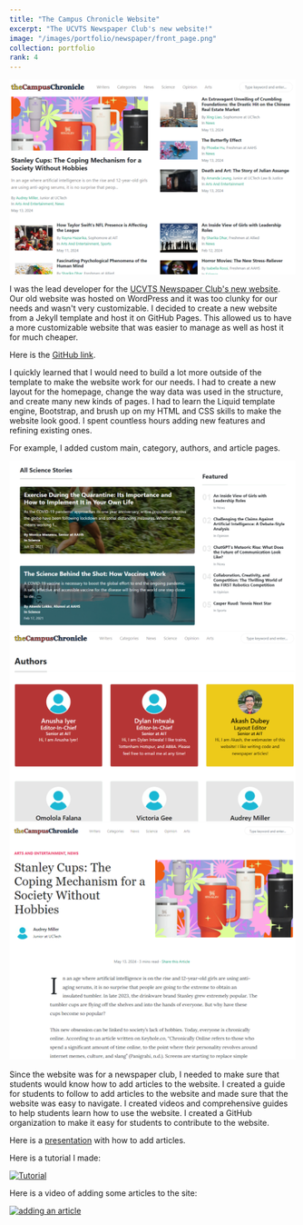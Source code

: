 ```yaml
---
title: "The Campus Chronicle Website"
excerpt: "The UCVTS Newspaper Club's new website!"
image: "/images/portfolio/newspaper/front_page.png"
collection: portfolio
rank: 4
---
```


<img src='/images/portfolio/newspaper/front_page.png'>

I was the lead developer for the [UCVTS Newspaper Club's new website](https://ucvts-campus-chronicle.com/). Our old website was hosted on WordPress and it was too clunky for our needs and wasn't very customizable. I decided to create a new website from a Jekyll template and host it on GitHub Pages. This allowed us to have a more customizable website that was easier to manage as well as host it for much cheaper.

Here is the [GitHub link](https://github.com/The-Campus-Chronicle/website/).

I quickly learned that I would need to build a lot more outside of the template to make the website work for our needs. I had to create a new layout for the homepage, change the way data was used in the structure, and create many new kinds of pages. I had to learn the Liquid template engine, Bootstrap, and brush up on my HTML and CSS skills to make the website look good. I spent countless hours adding new features and refining existing ones.

For example, I added custom main, category, authors, and article pages.

<img src='/images/portfolio/newspaper/science_page.png'>
<img src='/images/portfolio/newspaper/author_page.png'>
<img src='/images/portfolio/newspaper/article_page.png'>

Since the website was for a newspaper club, I needed to make sure that students would know how to add articles to the website. I created a guide for students to follow to add articles to the website and made sure that the website was easy to navigate. I created videos and comprehensive guides to help students learn how to use the website. I created a GitHub organization to make it easy for students to contribute to the website.

Here is a [presentation](https://docs.google.com/presentation/d/1Uj1Jz08X1kLRDBc6Jj9cB4_aVqu3sj2PSrBlm5MK_Y8/edit?usp=sharing) with how to add articles.

Here is a tutorial I made: 

[![Tutorial](https://img.youtube.com/vi/ugQ5J05kNYg/0.jpg)](https://www.youtube.com/watch?v=ugQ5J05kNYg)

Here is a video of adding some articles to the site: 

[![adding an article](https://img.youtube.com/vi/L5-R9Mai1Yc/0.jpg)](https://www.youtube.com/watch?v=L5-R9Mai1Yc)